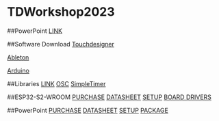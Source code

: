 # TDWorkshop2023

##PowerPoint
[LINK](https://docs.google.com/presentation/d/1palFAp0ffrCsetf4LcXXmN7Na4BmVPLbPId9OUTVW-c/edit#slide=id.g247c5b821bd_0_213)

##Software Download
[Touchdesigner](https://derivative.ca/download)

[Ableton](https://www.ableton.com/en/trial/)

[Arduino](https://www.arduino.cc/en/software)

##Libraries
[LINK](https://derivative.ca/UserGuide/TDAbleton)
[OSC](https://github.com/CNMAT/OSC)
[SimpleTimer](https://github.com/jfturcot/SimpleTimer)

##ESP32-S2-WROOM
[PURCHASE](https://www.reichelt.com/de/en/developmentkit-esp32-s2-wroom-esp32s2saola1m-p311736.html)
[DATASHEET](https://www.espressif.com/sites/default/files/documentation/esp32-s2-wroom_esp32-s2-wroom-i_datasheet_en.pdf)
[SETUP](https://learn.adafruit.com/adafruit-metro-esp32-s2/arduino-ide-setup-2)
[BOARD DRIVERS](https://github.com/espressif/arduino-esp32)

##PowerPoint
[PURCHASE](https://www.reichelt.com/de/en/developer-boards-neopixel-ring-with-12-ws2812-debo-led-np12-p235468.html)
[DATASHEET](https://cdn-reichelt.de/documents/datenblatt/A300/ADAFRUIT_1643_ENG_TDS.pdf)
[SETUP](https://learn.adafruit.com/adafruit-neopixel-uberguide/arduino-library-use)
[PACKAGE](https://github.com/adafruit/Adafruit_NeoPixel)

